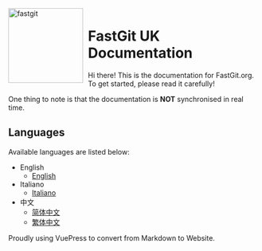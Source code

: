 <img width="150" height="150" align="left" style="float: left; margin: 0 10px 0 0;" alt="fastgit" src="https://cdn.jsdelivr.net/gh/FastGitORG/logo@ad87e38c7101537010b3dc6f7d4d52bd1f915002/v2.1.png">

# FastGit UK Documentation

Hi there! This is the documentation for FastGit.org. To get started, please read it carefully!

One thing to note is that the documentation is **NOT** synchronised in real time.

## Languages

Available languages are listed below:

- English
  - [English](../en-gb/README.md)
- Italiano
  - [Italiano](../it-it/README.md)
- 中文
  - [简体中文](../zh-cn/README.md)
  - [繁体中文](../zh-tw/README.md)

Proudly using VuePress to convert from Markdown to Website.
